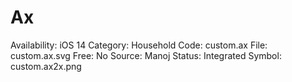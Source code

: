# Ax

Availability: iOS 14
Category: Household
Code: custom.ax
File: custom.ax.svg
Free: No
Source: Manoj
Status: Integrated
Symbol: custom.ax2x.png